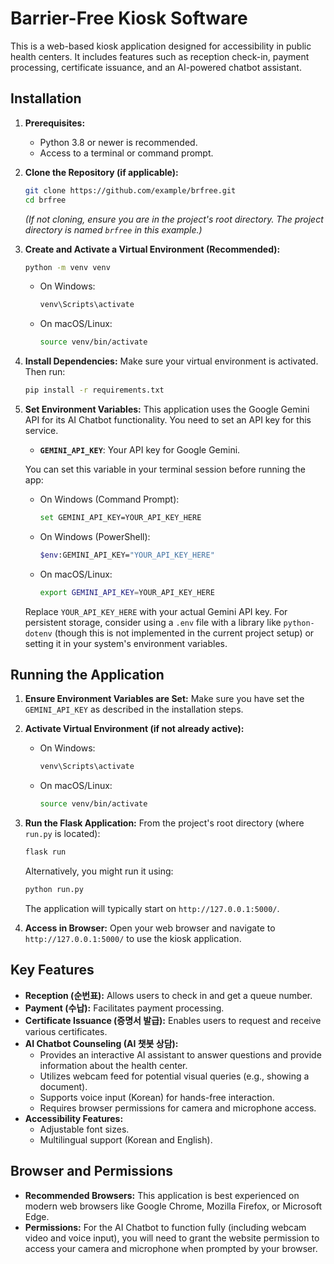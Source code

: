 # Barrier-Free Kiosk Software

This is a web-based kiosk application designed for accessibility in public health centers. It includes features such as reception check-in, payment processing, certificate issuance, and an AI-powered chatbot assistant.

## Installation

1.  **Prerequisites:**
    *   Python 3.8 or newer is recommended.
    *   Access to a terminal or command prompt.

2.  **Clone the Repository (if applicable):**
    ```bash
    git clone https://github.com/example/brfree.git
    cd brfree
    ```
    *(If not cloning, ensure you are in the project's root directory. The project directory is named `brfree` in this example.)*

3.  **Create and Activate a Virtual Environment (Recommended):**
    ```bash
    python -m venv venv
    ```
    *   On Windows:
        ```bash
        venv\Scripts\activate
        ```
    *   On macOS/Linux:
        ```bash
        source venv/bin/activate
        ```

4.  **Install Dependencies:**
    Make sure your virtual environment is activated. Then run:
    ```bash
    pip install -r requirements.txt
    ```

5.  **Set Environment Variables:**
    This application uses the Google Gemini API for its AI Chatbot functionality. You need to set an API key for this service.
    *   **`GEMINI_API_KEY`**: Your API key for Google Gemini.

    You can set this variable in your terminal session before running the app:
    *   On Windows (Command Prompt):
        ```bash
        set GEMINI_API_KEY=YOUR_API_KEY_HERE
        ```
    *   On Windows (PowerShell):
        ```bash
        $env:GEMINI_API_KEY="YOUR_API_KEY_HERE"
        ```
    *   On macOS/Linux:
        ```bash
        export GEMINI_API_KEY=YOUR_API_KEY_HERE
        ```
    Replace `YOUR_API_KEY_HERE` with your actual Gemini API key. For persistent storage, consider using a `.env` file with a library like `python-dotenv` (though this is not implemented in the current project setup) or setting it in your system's environment variables.

## Running the Application

1.  **Ensure Environment Variables are Set:**
    Make sure you have set the `GEMINI_API_KEY` as described in the installation steps.

2.  **Activate Virtual Environment (if not already active):**
    *   On Windows:
        ```bash
        venv\Scripts\activate
        ```
    *   On macOS/Linux:
        ```bash
        source venv/bin/activate
        ```

3.  **Run the Flask Application:**
    From the project's root directory (where `run.py` is located):
    ```bash
    flask run
    ```
    Alternatively, you might run it using:
    ```bash
    python run.py
    ```
    The application will typically start on `http://127.0.0.1:5000/`.

4.  **Access in Browser:**
    Open your web browser and navigate to `http://127.0.0.1:5000/` to use the kiosk application.

## Key Features

*   **Reception (순번표):** Allows users to check in and get a queue number.
*   **Payment (수납):** Facilitates payment processing.
*   **Certificate Issuance (증명서 발급):** Enables users to request and receive various certificates.
*   **AI Chatbot Counseling (AI 챗봇 상담):**
    *   Provides an interactive AI assistant to answer questions and provide information about the health center.
    *   Utilizes webcam feed for potential visual queries (e.g., showing a document).
    *   Supports voice input (Korean) for hands-free interaction.
    *   Requires browser permissions for camera and microphone access.
*   **Accessibility Features:**
    *   Adjustable font sizes.
    *   Multilingual support (Korean and English).

## Browser and Permissions

*   **Recommended Browsers:** This application is best experienced on modern web browsers like Google Chrome, Mozilla Firefox, or Microsoft Edge.
*   **Permissions:** For the AI Chatbot to function fully (including webcam video and voice input), you will need to grant the website permission to access your camera and microphone when prompted by your browser.
